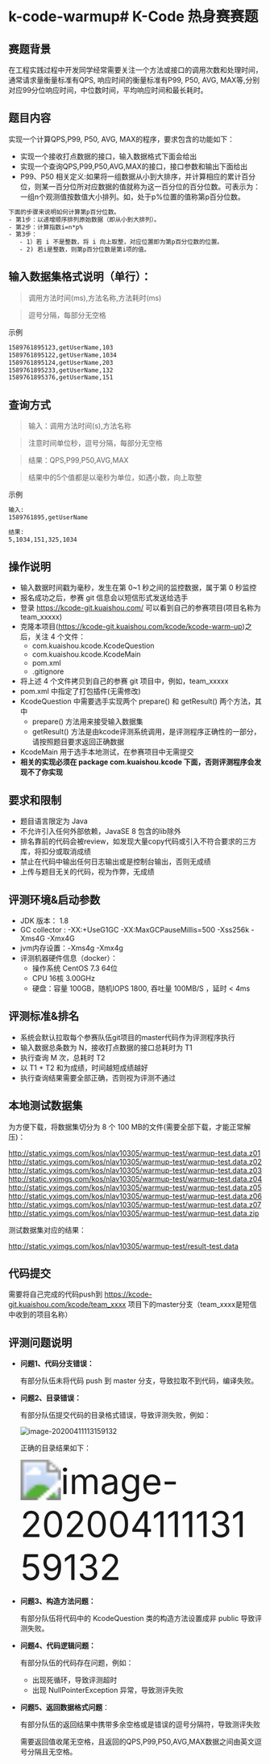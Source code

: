 # k-code-warmup# K-Code 热身赛赛题

## 赛题背景

在工程实践过程中开发同学经常需要关注一个方法或接口的调用次数和处理时间，通常请求量衡量标准有QPS, 响应时间的衡量标准有P99, P50, AVG, MAX等,分别对应99分位响应时间，中位数时间，平均响应时间和最长耗时。

## 题目内容

实现一个计算QPS,P99, P50, AVG, MAX的程序，要求包含的功能如下：        
- 实现一个接收打点数据的接口，输入数据格式下面会给出
- 实现一个查询QPS,P99,P50,AVG,MAX的接口，接口参数和输出下面给出
- P99、P50 相关定义:如果将一组数据从小到大排序，并计算相应的累计百分位，则某一百分位所对应数据的值就称为这一百分位的百分位数。可表示为：一组n个观测值按数值大小排列。如，处于p%位置的值称第p百分位数。
```html
下面的步骤来说明如何计算第p百分位数。
- 第1步：以递增顺序排列原始数据（即从小到大排列）。
- 第2步：计算指数i=n*p%
- 第3步：
   - 1）若 i 不是整数，将 i 向上取整，对应位置即为第p百分位数的位置。
   - 2) 若i是整数，则第p百分位数是第i项的值。
```


## 输入数据集格式说明（单行）：

>调用方法时间(ms),方法名称,方法耗时(ms)

>逗号分隔，每部分无空格

示例
```html
1589761895123,getUserName,103
1589761895122,getUserName,1034
1589761895124,getUserName,203
1589761895233,getUserName,132
1589761895376,getUserName,151
```

## 查询方式
>输入：调用方法时间(s),方法名称

>注意时间单位秒，逗号分隔，每部分无空格

>结果：QPS,P99,P50,AVG,MAX

>结果中的5个值都是以毫秒为单位，如遇小数，向上取整
  

示例
```html
输入:
1589761895,getUserName 

结果:
5,1034,151,325,1034
```

## 操作说明
- 输入数据时间戳为毫秒，发生在第 0~1 秒之间的监控数据，属于第 0 秒监控
- 报名成功之后，参赛 git 信息会以短信形式发送给选手
- 登录 https://kcode-git.kuaishou.com/ 可以看到自己的参赛项目(项目名称为 team_xxxxx)
- 克隆本项目(https://kcode-git.kuaishou.com/kcode/kcode-warm-up)之后，关注 4 个文件：
    - com.kuaishou.kcode.KcodeQuestion
    - com.kuaishou.kcode.KcodeMain
    - pom.xml
    - .gitignore
- 将上述 4 个文件拷贝到自己的参赛 git 项目中，例如，team_xxxxx
- pom.xml 中指定了打包插件(无需修改)
- KcodeQuestion 中需要选手实现两个 prepare() 和 getResult() 两个方法，其中
    - prepare() 方法用来接受输入数据集
    - getResult() 方法是由kcode评测系统调用，是评测程序正确性的一部分，请按照题目要求返回正确数据
- KcodeMain 用于选手本地测试，在参赛项目中无需提交
- **相关的实现必须在 package com.kuaishou.kcode 下面，否则评测程序会发现不了你实现**

## 要求和限制
- 题目语言限定为 Java 
- 不允许引入任何外部依赖，JavaSE 8 包含的lib除外
- 排名靠前的代码会被review，如发现大量copy代码或引入不符合要求的三方库，将扣分或取消成绩
- 禁止在代码中输出任何日志输出或是控制台输出，否则无成绩
- 上传与题目无关的代码，视为作弊，无成绩

## 评测环境&启动参数
- JDK 版本： 1.8
- GC collector : -XX:+UseG1GC -XX:MaxGCPauseMillis=500 -Xss256k -Xms4G -Xmx4G
- jvm内存设置：-Xms4g -Xmx4g
- 评测机器硬件信息（docker）：
    - 操作系统 CentOS 7.3 64位
    - CPU	16核 3.00GHz
    - 硬盘：容量 100GB，随机IOPS 1800,  吞吐量 100MB/S ，延时 < 4ms
  
## 评测标准&排名
- 系统会默认拉取每个参赛队伍git项目的master代码作为评测程序执行
- 输入数据总条数为 N，接收打点数据的接口总耗时为 T1
- 执行查询 M 次，总耗时 T2
- 以 T1 + T2 和为成绩，时间越短成绩越好
- 执行查询结果需要全部正确，否则视为评测不通过


## 本地测试数据集

为方便下载，将数据集切分为 8 个 100 MB的文件(需要全部下载，才能正常解压)：

http://static.yximgs.com/kos/nlav10305/warmup-test/warmup-test.data.z01
http://static.yximgs.com/kos/nlav10305/warmup-test/warmup-test.data.z02
http://static.yximgs.com/kos/nlav10305/warmup-test/warmup-test.data.z03
http://static.yximgs.com/kos/nlav10305/warmup-test/warmup-test.data.z04
http://static.yximgs.com/kos/nlav10305/warmup-test/warmup-test.data.z05
http://static.yximgs.com/kos/nlav10305/warmup-test/warmup-test.data.z06
http://static.yximgs.com/kos/nlav10305/warmup-test/warmup-test.data.z07
http://static.yximgs.com/kos/nlav10305/warmup-test/warmup-test.data.zip

测试数据集对应的结果：

http://static.yximgs.com/kos/nlav10305/warmup-test/result-test.data

## 代码提交
需要将自己完成的代码push到  https://kcode-git.kuaishou.com/kcode/team_xxxx 项目下的master分支（team_xxxx是短信中收到的项目名称）

## 评测问题说明

- **问题1、代码分支错误：**

  有部分队伍未将代码 push 到 master 分支，导致拉取不到代码，编译失败。

- **问题2、目录错误：**

  有部分队伍提交代码的目录格式错误，导致评测失败，例如：

  <img src="http://static.yximgs.com/kos/nlav10305/warmup-test/image-20200523161552107.png" alt="image-20200411113159132" style="zoom:100%;" />

  正确的目录结果如下：

  <img src="http://static.yximgs.com/kos/nlav10305/warmup-test/image-20200523161849751.png" alt="image-20200411113159132" style="zoom:500%;" />


- **问题3、构造方法问题：**

  有部分队伍将代码中的 KcodeQuestion 类的构造方法设置成非 public 导致评测失败。

- **问题4、代码逻辑问题：**

  有部分队伍的代码存在问题，例如：

  - 出现死循环，导致评测超时
  - 出现 NullPointerException 异常，导致测评失败

- **问题5、返回数据格式问题**：

  有部分队伍的返回结果中携带多余空格或是错误的逗号分隔符，导致测评失败

  需要返回值收尾无空格，且返回的QPS,P99,P50,AVG,MAX数据之间由英文逗号分隔且无空格。



